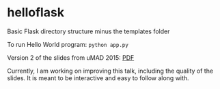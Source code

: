 helloflask
==========
Basic Flask directory structure minus the templates folder

To run Hello World program:
<code>python app.py</code>

Version 2 of the slides from uMAD 2015: [PDF](http://taylorbar.net/uMAD_Intro_to_Web_Dev.pdf)

Currently, I am working on improving this talk, including the quality of the slides. It is meant to be interactive and easy to follow along with.

